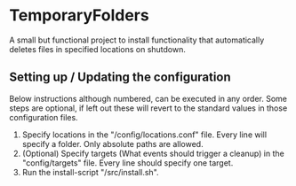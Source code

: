 # TemporaryFolders

A small but functional project to install functionality that automatically deletes files in specified locations on shutdown.


## Setting up / Updating the configuration

Below instructions although numbered, can be executed in any order. Some steps are optional, if left out these will revert to the standard values in those configuration files.

1. Specify locations in the "/config/locations.conf" file. Every line will specify a folder. Only absolute paths are allowed.
2. (Optional) Specify targets (What events should trigger a cleanup) in the "config/targets" file. Every line should specify one target.
3. Run the install-script "/src/install.sh".